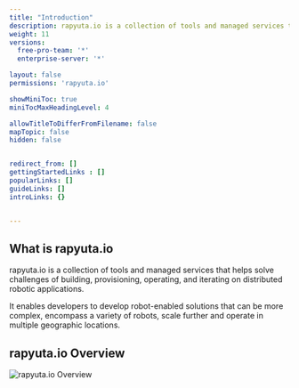 ```yaml
---
title: "Introduction"
description: rapyuta.io is a collection of tools and managed services that helps solve challenges of building, provisioning, operating, and iterating on distributed robotic applications.
weight: 11
versions:
  free-pro-team: '*'
  enterprise-server: '*'

layout: false
permissions: 'rapyuta.io'

showMiniToc: true
miniTocMaxHeadingLevel: 4

allowTitleToDifferFromFilename: false
mapTopic: false
hidden: false


redirect_from: []
gettingStartedLinks : []
popularLinks: []
guideLinks: []
introLinks: {}


---
```


## What is rapyuta.io

rapyuta.io is a collection of tools and managed services that helps solve challenges of building, provisioning, operating, and iterating on distributed robotic applications.

It enables developers to develop robot-enabled solutions that can be more complex, encompass a variety of robots, scale further and operate in multiple geographic locations.

## rapyuta.io Overview

![ rapyuta.io Overview](/images/getting-started/rapyuta.io_overview.png "Overview")
